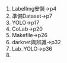 1. LabelImg安裝->p4
2. 準備Dataset->p7
3. YOLO->p17
4. CoLab->p20
5. Makefile->p26
6. darknet與辨識->p32
7. Lab_YOLO->p36
8. 